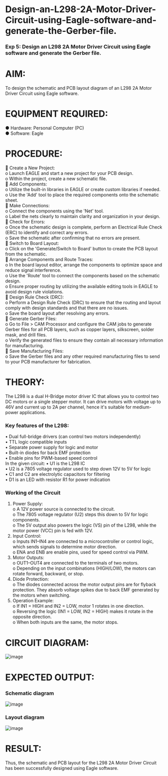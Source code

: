 # Design-an-L298-2A-Motor-Driver-Circuit-using-Eagle-software-and-generate-the-Gerber-file.
### Exp 5: Design an L298 2A Motor Driver Circuit using Eagle software and generate the Gerber file.

# AIM:
To design the schematic and PCB layout diagram of an L298 2A Motor Driver Circuit using Eagle software.
# EQUIPMENT REQUIRED:
●	Hardware: Personal Computer (PC)<br>
●	Software: Eagle <br>
# PROCEDURE:
	Create a New Project:<br>
o	Launch EAGLE and start a new project for your PCB design.<br>
o	Within the project, create a new schematic file.<br>
	Add Components:<br>
o	Utilize the built-in libraries in EAGLE or create custom libraries if needed.<br>
o	Use the 'Add' tool to place the required components onto the schematic sheet.<br>
	Make Connections:<br>
o	Connect the components using the 'Net' tool.<br>
o	Label the nets clearly to maintain clarity and organization in your design.<br>
	Check for Errors:<br>
o	Once the schematic design is complete, perform an Electrical Rule Check (ERC) to identify and correct any errors.<br>
o	Save the schematic after confirming that no errors are present.<br>
	Switch to Board Layout:<br>
o	Click on the 'Generate/Switch to Board' button to create the PCB layout from the schematic.<br>
	Arrange Components and Route Traces:<br>
o	In the board layout editor, arrange the components to optimize space and reduce signal interference.<br>
o	Use the 'Route' tool to connect the components based on the schematic design.<br>
o	Ensure proper routing by utilizing the available editing tools in EAGLE to avoid design rule violations.<br>
	Design Rule Check (DRC):<br>
o	Perform a Design Rule Check (DRC) to ensure that the routing and layout comply with design standards and that there are no issues.<br>
o	Save the board layout after resolving any errors.<br>
	Generate Gerber Files:<br>
o	Go to File > CAM Processor and configure the CAM jobs to generate Gerber files for all PCB layers, such as copper layers, silkscreen, solder mask, and drill files.<br>
o	Verify the generated files to ensure they contain all necessary information for manufacturing.<br>
	Save Manufacturing Files:<br>
o	Save the Gerber files and any other required manufacturing files to send to your PCB manufacturer for fabrication.<br>
# THEORY:
The L298 is a dual H-Bridge motor driver IC that allows you to control two DC motors or a single stepper motor. It can drive motors with voltage up to 46V and current up to 2A per channel, hence it's suitable for medium-power applications.
### Key features of the L298:
•	Dual full-bridge drivers (can control two motors independently)<br>
•	TTL logic compatible inputs<br>
•	Separate power supply for logic and motor<br>
•	Built-in diodes for back EMF protection<br>
•	Enable pins for PWM-based speed control<br>
In the given circuit:
•	U1 is the L298 IC<br>
•	U2 is a 7805 voltage regulator used to step down 12V to 5V for logic<br>
•	C1 and C2 are electrolytic capacitors for filtering<br>
•	D1 is an LED with resistor R1 for power indication<br>
### Working of the Circuit
1.	Power Supply:<br>
o	A 12V power source is connected to the circuit.<br>
o	The 7805 voltage regulator (U2) steps this down to 5V for logic components.<br>
o	The 5V output also powers the logic (VS) pin of the L298, while the motor power (VCC) pin is fed with 12V.<br>
2.	Input Control:<br>
o	Inputs IN1–IN4 are connected to a microcontroller or control logic, which sends signals to determine motor direction.<br>
o	ENA and ENB are enable pins, used for speed control via PWM.<br>
3.	Motor Outputs:<br>
o	OUT1–OUT4 are connected to the terminals of two motors.<br>
o	Depending on the input combinations (HIGH/LOW), the motors can rotate forward, backward, or stop.<br>
4.	Diode Protection:<br>
o	The diodes connected across the motor output pins are for flyback protection. They absorb voltage spikes due to back EMF generated by the motors when switching.<br>
5.	Operation Example:<br>
o	If IN1 = HIGH and IN2 = LOW, motor 1 rotates in one direction.<br>
o	Reversing the logic (IN1 = LOW, IN2 = HIGH) makes it rotate in the opposite direction.<br>
o	When both inputs are the same, the motor stops.<br>

# CIRCUIT DIAGRAM:
![image](https://github.com/user-attachments/assets/b463c844-3660-426e-8c6a-09600f6720df)

# EXPECTED OUTPUT:
### Schematic diagram
 ![image](https://github.com/user-attachments/assets/e02c199d-487d-4b4b-97aa-2ccf3f4c9ee3)

### Layout diagram
 ![image](https://github.com/user-attachments/assets/79b1e69a-36ee-408a-a8b4-680dc803a4bb)

# RESULT:
Thus, the schematic and PCB layout for the L298 2A Motor Driver Circuit has been successfully designed using Eagle software.
